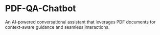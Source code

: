 # PDF-QA-Chatbot
An AI-powered conversational assistant that leverages PDF documents for context-aware guidance and seamless interactions.

